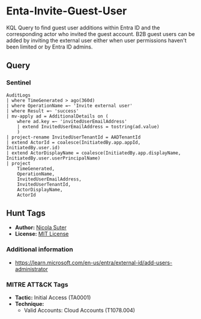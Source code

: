 # Enta-Invite-Guest-User

KQL Query to find guest user additions within Entra ID and the corresponding actor who invited the guest account. B2B guest users can be added by inviting the external user either when user permissions haven't been limited or by Entra ID admins.

## Query

### Sentinel
```kusto
AuditLogs
| where TimeGenerated > ago(360d)
| where OperationName =~ 'Invite external user'
| where Result =~ 'success'
| mv-apply ad = AdditionalDetails on (
    where ad.key =~ 'invitedUserEmailAddress'
    | extend InvitedUserEmailAddress = tostring(ad.value)
    ) 
| project-rename InvitedUserTenantId = AADTenantId
| extend ActorId = coalesce(InitiatedBy.app.appId, InitiatedBy.user.id)
| extend ActorDisplayName = coalesce(InitiatedBy.app.displayName, InitiatedBy.user.userPrincipalName)
| project
    TimeGenerated,
    OperationName,
    InvitedUserEmailAddress,
    InvitedUserTenantId,
    ActorDisplayName,
    ActorId
```

## Hunt Tags

* **Author:** [Nicola Suter](https://nicolasuter.ch)
* **License:** [MIT License](https://github.com/nicolonsky/ITDR/blob/main/LICENSE)

### Additional information

* <https://learn.microsoft.com/en-us/entra/external-id/add-users-administrator>

### MITRE ATT&CK Tags

* **Tactic:** Initial Access (TA0001)
* **Technique:**
    * Valid Accounts: Cloud Accounts (T1078.004)
